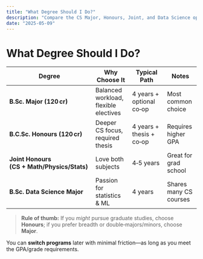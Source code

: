 ```yaml
---
title: "What Degree Should I Do?"
description: "Compare the CS Major, Honours, Joint, and Data Science options."
date: "2025-05-09"
---
```


# What Degree Should I Do?

| Degree | Why Choose It | Typical Path | Notes |
|--------|---------------|-------------|-------|
| **B.Sc. Major (120 cr)** | Balanced workload, flexible electives | 4 years + optional co‑op | Most common choice |
| **B.C.Sc. Honours (120 cr)** | Deeper CS focus, required thesis | 4 years + thesis + co‑op | Requires higher GPA |
| **Joint Honours (CS + Math/Physics/Stats)** | Love both subjects | 4‑5 years | Great for grad school |
| **B.Sc. Data Science Major** | Passion for statistics & ML | 4 years | Shares many CS courses |

> **Rule of thumb:** If you _might_ pursue graduate studies, choose **Honours**; if you prefer breadth or double‑majors/minors, choose **Major**.

You can **switch programs** later with minimal friction—as long as you meet the GPA/grade requirements.

